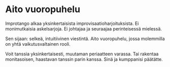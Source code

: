 # Aito vuoropuhelu

Improtango alkaa yksinkertaisista improvisaatioharjoituksista. Ei monimutkaisia askelsarjoja. Ei johtajaa ja seuraajaa perinteisessä mielessä.

Sen sijaan: selkeä, intuitiivinen viestintä. Aito vuoropuhelu, jossa molemmilla on yhtä vaikutusvaltainen rooli.

Voit tanssia yksinkertaisesti, muutaman periaatteen varassa. Tai rakentaa monitasoisen, haastavan tanssin parin kanssa. Sinä ja kumppanisi päätätte.
